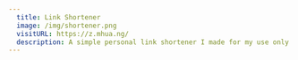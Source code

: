 ```yaml
---
  title: Link Shortener
  image: /img/shortener.png
  visitURL: https://z.mhua.ng/
  description: A simple personal link shortener I made for my use only. Seriously. You can't use it.
---
```

